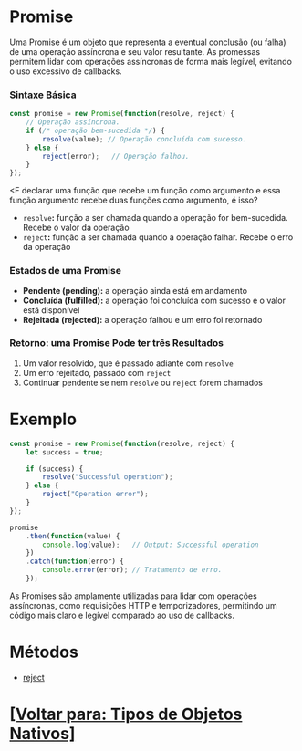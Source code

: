 # Promise

Uma Promise é um objeto que representa a eventual conclusão (ou falha) de uma operação assíncrona e seu valor resultante. As promessas permitem lidar com operações assíncronas de forma mais legível, evitando o uso excessivo de callbacks.

### Sintaxe Básica

```JavaScript
const promise = new Promise(function(resolve, reject) {
    // Operação assíncrona.
    if (/* operação bem-sucedida */) {
        resolve(value); // Operação concluída com sucesso.
    } else {
        reject(error);   // Operação falhou.
    }
});
```

<F declarar uma função que recebe um função como argumento e essa função argumento recebe duas funções como argumento, é isso?

- `resolve`**:** função a ser chamada quando a operação for bem-sucedida. Recebe o valor da operação
- `reject`**:** função a ser chamada quando a operação falhar. Recebe o erro da operação

### Estados de uma Promise

- **Pendente (pending):** a operação ainda está em andamento
- **Concluída (fulfilled):** a operação foi concluída com sucesso e o valor está disponível
- **Rejeitada (rejected):** a operação falhou e um erro foi retornado

### Retorno: uma Promise Pode ter três Resultados

1. Um valor resolvido, que é passado adiante com `resolve`
2. Um erro rejeitado, passado com `reject`
3. Continuar pendente se nem `resolve` ou `reject` forem chamados

# Exemplo

```JavaScript
const promise = new Promise(function(resolve, reject) {
    let success = true;

    if (success) {
        resolve("Successful operation");
    } else {
        reject("Operation error");
    }
});

promise
    .then(function(value) {
        console.log(value);   // Output: Successful operation
    })
    .catch(function(error) {
        console.error(error); // Tratamento de erro.
    });
```

As Promises são amplamente utilizadas para lidar com operações assíncronas, como requisições HTTP e temporizadores, permitindo um código mais claro e legível comparado ao uso de callbacks.

# Métodos

- [reject](./reject.md)

# [[Voltar para: Tipos de Objetos Nativos]](../tipos-objetos-nativos.md)